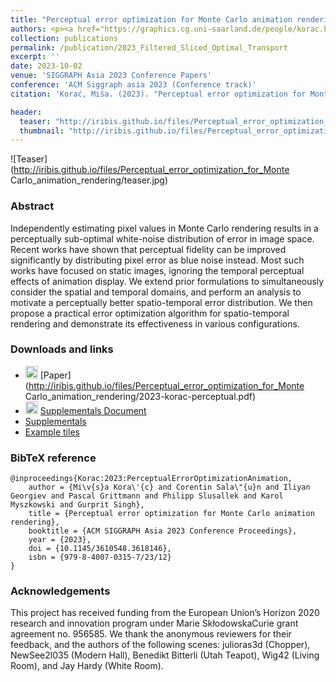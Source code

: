 ```yaml
---
title: "Perceptual error optimization for Monte Carlo animation rendering"
authors: <p><a href="https://graphics.cg.uni-saarland.de/people/korac.html">Miša Korać</a>, <a href="https://iribis.github.io/">Corentin Salaün</a>, <a href="http://iliyan.com/">Iliyan Georgiev</a>, <a href="https://graphics.cg.uni-saarland.de/people/grittmann.html">Pascal Grittmann</a>, <a href="https://graphics.cg.uni-saarland.de/people/slusallek.html">Philipp Slusallek</a>, <a href="https://people.mpi-inf.mpg.de/~gsingh/">Gurprit Singh</a></p>
collection: publications
permalink: /publication/2023_Filtered_Sliced_Optimal_Transport
excerpt: ''
date: 2023-10-02
venue: 'SIGGRAPH Asia 2023 Conference Papers'
conference: 'ACM Siggraph asia 2023 (Conference track)'
citation: 'Korać, Miša. (2023). "Perceptual error optimization for Monte Carlo animation rendering" <i>SIGGRAPH Asia 2023 Conference Papers</i>.'

header:
  teaser: "http://iribis.github.io/files/Perceptual_error_optimization_for_Monte Carlo_animation_rendering/teaser.jpg"
  thumbnail: "http://iribis.github.io/files/Perceptual_error_optimization_for_Monte Carlo_animation_rendering/thumbnail.jpg"
---
```


![Teaser](http://iribis.github.io/files/Perceptual_error_optimization_for_Monte Carlo_animation_rendering/teaser.jpg)

### Abstract

Independently estimating pixel values in Monte Carlo rendering results in a perceptually sub-optimal white-noise distribution of error in image space. Recent works have shown that perceptual fidelity can be improved significantly by distributing pixel error as blue noise instead. Most such works have focused on static images, ignoring the temporal perceptual effects of animation display. We extend prior formulations to simultaneously consider the spatial and temporal domains, and perform an analysis to motivate a perceptually better spatio-temporal error distribution. We then propose a practical error optimization algorithm for spatio-temporal rendering and demonstrate its effectiveness in various configurations.


### Downloads and links
- <img width="20px" src="http://iribis.github.io/assets/fonts/file-pdf-solid.svg"> [Paper](http://iribis.github.io/files/Perceptual_error_optimization_for_Monte Carlo_animation_rendering/2023-korac-perceptual.pdf)<br />
- <img width="20px" src="http://iribis.github.io/assets/fonts/file-pdf-solid.svg"> [Supplementals Document](http://iribis.github.io/extra/2023_Perceptual_error_optim/2023-korac-perceptual-supp.pdf)<br />
- <i class="fas fa-fw fa-link" aria-hidden="true"></i> [Supplementals](https://misakorac.com/publications/2023_korac_perceptual_error_optimization_for_animation_rendering_data/supplemental_viewer/index.html)<br />
- <i class="fa fa-file-archive-o" aria-hidden="true"></i> <a href="http://iribis.github.io/extra/2023_Perceptual_error_optim/2023_korac_tile_data.zip" download="http://iribis.github.io/extra/2023_Perceptual_error_optim/2023_korac_tile_data.zip">Example tiles</a><br />


### BibTeX reference

    @inproceedings{Korac:2023:PerceptualErrorOptimizationAnimation,
        author = {Mi\v{s}a Kora\'{c} and Corentin Sala\"{u}n and Iliyan Georgiev and Pascal Grittmann and Philipp Slusallek and Karol Myszkowski and Gurprit Singh},
        title = {Perceptual error optimization for Monte Carlo animation rendering},
        booktitle = {ACM SIGGRAPH Asia 2023 Conference Proceedings},
        year = {2023},
        doi = {10.1145/3610548.3618146},
        isbn = {979-8-4007-0315-7/23/12}
    }

### Acknowledgements

This project has received funding from the European Union’s Horizon 2020 research and innovation program under Marie SkłodowskaCurie grant agreement no. 956585. We thank the anonymous reviewers for their feedback, and the authors of the following scenes: julioras3d (Chopper), NewSee2l035 (Modern Hall), Benedikt Bitterli (Utah Teapot), Wig42 (Living Room), and Jay Hardy (White Room).